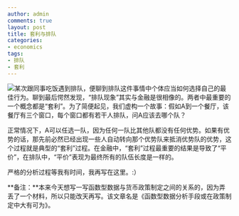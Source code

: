 ```yaml
---
author: admin
comments: true
layout: post
title: 套利与排队
categories:
- economics
tags:
- 排队
- 套利
---
```


![](http://t3.baidu.com/it/u=3485686516,3005242334&fm=0&gp=0.jpg)某次跟同事吃饭遇到排队，便聊到排队这件事情中个体应当如何选择自己的最佳行为。聊到最后愕然发现，“排队现象”其实与金融是很相像的。两者中最重要的一个概念都是“套利”。为了简便起见，我们虚构一个故事：假如A到一个餐厅，该餐厅有三个窗口，每个窗口都有若干人排队，问A应该去哪个队？

正常情况下，A可以任选一队，因为任何一队比其他队都没有任何优势。如果有优势的话，那先前必然已经出现一些人自动转向那个优势队来抵消优势队的优势，这个过程就是典型的“套利”过程。在金融中，“套利”过程最重要的结果是导致了“平价”，在排队中，“平价”表现为最终所有的队伍长度是一样的。

严格的分析过程等我有时间，我再写在这里。:）

**备注：**本来今天想写一写函数型数据与货币政策制定之间的关系的，因为弄丢了一个材料，所以只能改天再写。该文章名是《函数型数据分析手段或在政策制定中大有可为》。
